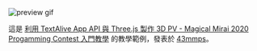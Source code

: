 ![preview gif](https://43mmps.catlee.se/assets/ezgif.com-video-to-gif.gif)

這是 [利用 TextAlive App API 與 Three.js 製作 3D PV - Magical Mirai 2020 Progamming Contest 入門教學](https://43mmps.catlee.se/post/textalive-app-api%E4%BD%BF%E7%94%A8%E5%85%A5%E9%96%80-magical-mirai-2020-progamming-contest/) 的教學範例，發表於 [43mmps](https://43mmps.catlee.se)。